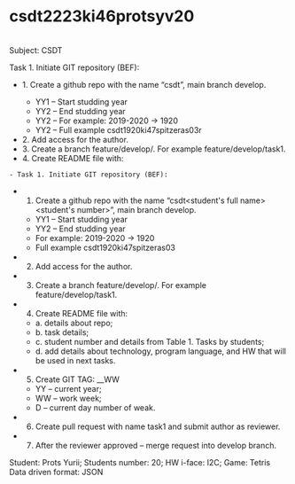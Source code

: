 # csdt2223ki46protsyv20 
<br>
Subject: CSDT
<br>
<p>Task 1. Initiate GIT repository (BEF):<p>


<ul>
  <li>1. Create a github repo with the name “csdt<YY1YY2><group><student's full name><student's number>”, main branch develop.</li>
    <ul>
        <li>YY1 – Start studding year</li>
        <li>YY2 – End studding year</li>
        <li>YY2 – For example: 2019-2020 -> 1920</li>  
        <li>YY2 – Full example csdt1920ki47spitzeras03r</li>
    </ul>
  <li>2. Add access for the author.</li>
  <li>3. Create a branch feature/develop/<task number>. For example feature/develop/task1.</li>
  <li>4. Create README file with:</li>  
</ul>

    - Task 1. Initiate GIT repository (BEF):
- 1. Create a github repo with the name “csdt<YY1YY2><group><student's full name><student's number>”, main branch develop.
    - YY1 – Start studding year
    - YY2 – End studding year
    - For example: 2019-2020 -> 1920
    - Full example csdt1920ki47spitzeras03
- 2. Add access for the author.
- 3. Create a branch feature/develop/<task number>. For example feature/develop/task1.
- 4. Create README file with:
    - a. details about repo;
    - b. task details;
    - c. student number and details from Table 1. Tasks by students;
    - d. add details about technology, program language, and HW that will be used in next tasks.
- 5. Create GIT TAG: <PROJECT NAME>_<VERSION>_WW<YYWWD>
    - YY – current year;
    - WW – work week;
    - D – current day number of weak.
- 6. Create pull request with name task1 and submit author as reviewer.
- 7. After the reviewer approved – merge request into develop branch.

Student:            Prots Yurii;
Students number:    20;
HW i-face:          I2C;
Game:               Tetris
Data driven format: JSON
